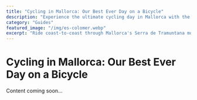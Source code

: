 ```yaml
---
title: "Cycling in Mallorca: Our Best Ever Day on a Bicycle"
description: "Experience the ultimate cycling day in Mallorca with the Port d'Andratx to Port de Pollença route through the stunning Tramuntana mountains."
category: "Guides"
featured_image: "/img/es-colomer.webp"
excerpt: "Ride coast-to-coast through Mallorca's Serra de Tramuntana mountains for what many cyclists call their best ever day on a bike. Stunning climbs, sweeping descents, and unforgettable scenery await."
---
```


# Cycling in Mallorca: Our Best Ever Day on a Bicycle

Content coming soon...
